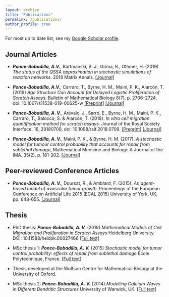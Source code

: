 ```yaml
---
layout: archive
title: "Publications"
permalink: /publications/
author_profile: true
---
```


For most up to date list, see my [Google Scholar profile](https://scholar.google.co.uk/citations?user=qPGebTIAAAAJ&hl=en).

## Journal Articles

* ***Ponce-Bobadilla, A.V.***, Bartmanski, B. J., Grima, R., Othmer, H. (2019) *The status of the QSSA approximation in stochastic simulations of reaction networks*. 2018 Matrix Annals. [[Journal]](https://www.matrix-inst.org.au/wp_Matrix2016/wp-content/uploads/2019/05/Bobadilla.pdf)

* ***Ponce-Bobadilla, A.V.***, Carraro, T., Byrne, H. M., Maini, P. K., Alarcón, T. (2019) *Age Structure Can Account for Delayed Logistic Proliferation of Scratch Assays*. Bulletin of Mathematical Biology 8(7), p. 2706–2724, doi: 10.1007/s11538-019-00625-w [[Preprint]](https://www.biorxiv.org/content/10.1101/540526v1) [[Journal]](https://link.springer.com/article/10.1007/s11538-019-00625-w)

* ***Ponce-Bobadilla, A. V.***, Arévalo, J., Sarró, E., Byrne, H. M., Maini, P. K., Carraro, T., Balocco, S. & Alarcón, T. (2019). *In vitro cell migration quantification method for scratch assays*. Journal of the Royal Society Interface. 16, 20180709, doi: 10.1098/rsif.2018.0709. [[Preprint]](https://arxiv.org/abs/1806.09219) [[Journal]](https://royalsocietypublishing.org/doi/abs/10.1098/rsif.2018.0709)  

* ***Ponce-Bobadilla, A. V.***, Maini, P. K., & Byrne, H. M. (2017). *A stochastic model for tumour control probability that accounts for repair from sublethal damage*, Mathematical Medicine and Biology: A Journal of the IMA. 35(2), p. 181-202. [[Journal]](https://academic.oup.com/imammb/article-abstract/35/2/181/3055078?redirectedFrom=fulltext)


## Peer-reviewed Conference Articles

* ***Ponce-Bobadilla, A. V.***, Doursat, R., & Amblard, F. (2015). *An agent-based model of avascular tumor growth.* Proceedings of the European Conference on Artificial Life 2015 (ECAL 2015) University of York, UK, pp. 648-655. [[Journal]](https://www.mitpressjournals.org/doi/abs/10.1162/978-0-262-33027-5-ch114)


## Thesis

* PhD thesis: ***Ponce-Bobadilla, A. V.*** (2019) *Mathematical Models of Cell Migration and Proliferation in Scratch Assays* Heidelberg University. DOI: 10.11588/heidok.00027466 [[Full text]](http://archiv.ub.uni-heidelberg.de/volltextserver/27466/)

* MSc thesis 1: ***Ponce-Bobadilla, A. V.*** (2015) *Stochastic model for tumor control probability: effects of repair from sublethal damage* École Polytechnique, France. [[Full text]](https://pdfs.semanticscholar.org/9e2b/5654d904fda29bcc2ec2edfcc2baa35818aa.pdf)
 * Thesis developed at the Wolfson Centre for Mathematical Biology at the University of Oxford. 

* MSc thesis 2: ***Ponce-Bobadilla, A. V.*** (2014) *Modelling Calcium Waves in Different
Dendritic Structures* University of Warwick, UK. [[Full text]](https://warwick.ac.uk/fac/cross_fac/complexity/study/emmcs/outcomes/studentprojects/ponce_bobadilla_m1.pdf)
 

<!---  
Preprints 

* Carraro, T., Wetterauer, S. E., ***Ponce-Bobadilla, A. V.***, & Trucu, D. (2018). *A level-set approach for a multi-scale cancer invasion model*, arXiv:1805.07485. [[Preprint]](https://arxiv.org/abs/1805.07485) ---> 